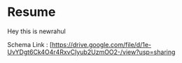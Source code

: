 # Resume

Hey this is newrahul

Schema Link : [https://drive.google.com/file/d/1e-UvYDgt6Ck4O4r4RxvCIyub2UzmOO2-/view?usp=sharing
